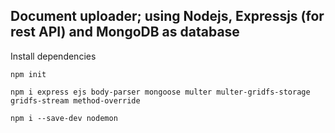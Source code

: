 ## Document uploader; using Nodejs, Expressjs (for rest API) and MongoDB as database

Install dependencies

``` npm init ```

``` npm i express ejs body-parser mongoose multer multer-gridfs-storage gridfs-stream method-override ```

``` npm i --save-dev nodemon ```